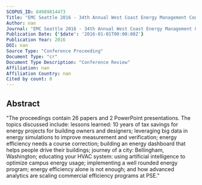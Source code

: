 ```yaml
---
SCOPUS_ID: 84989814473
Title: "EMC Seattle 2016 - 34th Annual West Coast Energy Management Congress"
Author: nan
Journal: "EMC Seattle 2016 - 34th Annual West Coast Energy Management Congress"
Publication Date: {'$date': '2016-01-01T00:00:00Z'}
Publication Year: 2016
DOI: nan
Source Type: "Conference Proceeding"
Document Type: "cr"
Document Type Description: "Conference Review"
Affiliation: nan
Affiliation Country: nan
Cited by count: 0
---
```


## Abstract
"The proceedings contain 26 papers and 2 PowerPoint presentations. The topics discussed include: lessons learned: 10 years of tax savings for energy projects for building owners and designers; leveraging big data in energy simulations to improve measurement and verification; energy efficiency needs a course correction; building an energy dashboard that helps people drive their buildings; journey of a city: Bellingham, Washington; educating your HVAC system: using artificial intelligence to optimize campus energy usage; implementing a well rounded energy program; energy efficiency alone is not enough; and how advanced analytics are scaling commercial efficiency programs at PSE."

